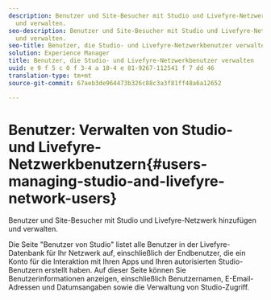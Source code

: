 ```yaml
---
description: Benutzer und Site-Besucher mit Studio und Livefyre-Netzwerk hinzufügen
  und verwalten.
seo-description: Benutzer und Site-Besucher mit Studio und Livefyre-Netzwerk hinzufügen
  und verwalten.
seo-title: Benutzer, die Studio- und Livefyre-Netzwerkbenutzer verwalten
solution: Experience Manager
title: Benutzer, die Studio- und Livefyre-Netzwerkbenutzer verwalten
uuid: e 9 f 5 c 0 f 3-4 a 10-4 e 81-9267-112541 f 7 dd 46
translation-type: tm+mt
source-git-commit: 67aeb3de964473b326c88c3a3f81ff48a6a12652

---
```



# Benutzer: Verwalten von Studio- und Livefyre-Netzwerkbenutzern{#users-managing-studio-and-livefyre-network-users}

Benutzer und Site-Besucher mit Studio und Livefyre-Netzwerk hinzufügen und verwalten.

Die Seite "Benutzer von Studio" listet alle Benutzer in der Livefyre-Datenbank für Ihr Netzwerk auf, einschließlich der Endbenutzer, die ein Konto für die Interaktion mit Ihren Apps und Ihren autorisierten Studio-Benutzern erstellt haben. Auf dieser Seite können Sie Benutzerinformationen anzeigen, einschließlich Benutzernamen, E-Email-Adressen und Datumsangaben sowie die Verwaltung von Studio-Zugriff.
